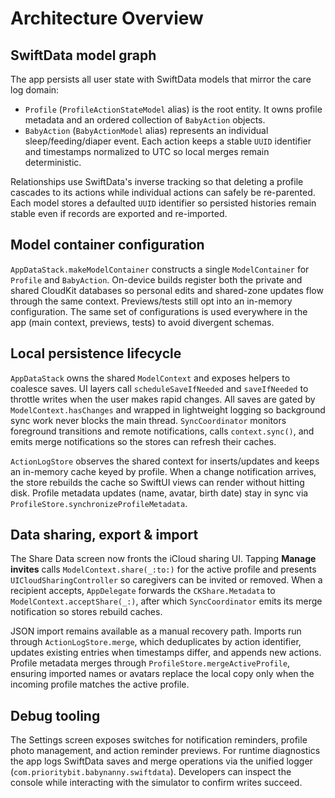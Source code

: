 # Architecture Overview

## SwiftData model graph

The app persists all user state with SwiftData models that mirror the care log domain:

- `Profile` (`ProfileActionStateModel` alias) is the root entity. It owns profile metadata and an ordered collection of `BabyAction` objects.
- `BabyAction` (`BabyActionModel` alias) represents an individual sleep/feeding/diaper event. Each action keeps a stable `UUID` identifier and timestamps normalized to UTC so local merges remain deterministic.

Relationships use SwiftData's inverse tracking so that deleting a profile cascades to its actions while individual actions can safely be re-parented. Each model stores a defaulted `UUID` identifier so persisted histories remain stable even if records are exported and re-imported.

## Model container configuration

`AppDataStack.makeModelContainer` constructs a single `ModelContainer` for `Profile` and `BabyAction`. On-device builds register both the private and shared CloudKit databases so personal edits and shared-zone updates flow through the same context. Previews/tests still opt into an in-memory configuration. The same set of configurations is used everywhere in the app (main context, previews, tests) to avoid divergent schemas.

## Local persistence lifecycle

`AppDataStack` owns the shared `ModelContext` and exposes helpers to coalesce saves. UI layers call `scheduleSaveIfNeeded` and `saveIfNeeded` to throttle writes when the user makes rapid changes. All saves are gated by `ModelContext.hasChanges` and wrapped in lightweight logging so background sync work never blocks the main thread. `SyncCoordinator` monitors foreground transitions and remote notifications, calls `context.sync()`, and emits merge notifications so the stores can refresh their caches.

`ActionLogStore` observes the shared context for inserts/updates and keeps an in-memory cache keyed by profile. When a change notification arrives, the store rebuilds the cache so SwiftUI views can render without hitting disk. Profile metadata updates (name, avatar, birth date) stay in sync via `ProfileStore.synchronizeProfileMetadata`.

## Data sharing, export & import

The Share Data screen now fronts the iCloud sharing UI. Tapping **Manage invites** calls `ModelContext.share(_:to:)` for the active profile and presents `UICloudSharingController` so caregivers can be invited or removed. When a recipient accepts, `AppDelegate` forwards the `CKShare.Metadata` to `ModelContext.acceptShare(_:)`, after which `SyncCoordinator` emits its merge notification so stores rebuild caches.

JSON import remains available as a manual recovery path. Imports run through `ActionLogStore.merge`, which deduplicates by action identifier, updates existing entries when timestamps differ, and appends new actions. Profile metadata merges through `ProfileStore.mergeActiveProfile`, ensuring imported names or avatars replace the local copy only when the incoming profile matches the active profile.

## Debug tooling

The Settings screen exposes switches for notification reminders, profile photo management, and action reminder previews. For runtime diagnostics the app logs SwiftData saves and merge operations via the unified logger (`com.prioritybit.babynanny.swiftdata`). Developers can inspect the console while interacting with the simulator to confirm writes succeed.
